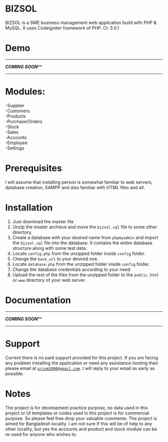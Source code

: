 # BIZSOL
BIZSOL is a SME business management web application build with PHP & MySQL. It uses Codeigniter framework of PHP. CI: 3.0.1

# Demo
*******************************
*********COMING SOON***********
*******************************

# Modules:
  -Supplier<br />
  -Customers<br />
  -Products<br />
  -Purchase/Orders<br />
  -Stock<br />
  -Sales<br />
  -Accounts<br />
  -Employee<br />
  -Settings<br />

# Prerequisites

I will assume that installing person is somewhat familiar to web servers, database creation, XAMPP and also familiar with HTML files and all.

# Installation
  1. Just download the master file<br />
  2. Unzip the msater archieve and move the <code>bizsol.sql</code> file to some other directory.<br />
  3. Create a database with your desired name from <code>phpmyadmin</code> and import the <code>bizsol.sql</code> file into the database. It contains the entire database structure along with some test data.<br />
  4. Locate <code>config.php</code> from the unzipped folder inside <code>config</code> folder.
  5. Change the <code>base_url</code> to your desired one.
  6. Locate <code>database.php</code> from the unzipped folder inside <code>config</code> folder.
  7. Change the database credentials according to your need.
  8. Upload the rest of the files from the unzipped folder to the <code>public_html</code> or <code>www</code> directory of your web server.
  
# Documentation
*******************************
*********COMING SOON***********
*******************************

# Support
Current there is no paid support provided for this project. If you are facing any problem installing the application or need any assistance hosting then please email at <code>priom2000@gmail.com</code>. I will reply to your email as early as possible.

# Notes
The project is for development practice purpose, no data used in this project or UI templates or codes used in this project is for commercial purpose. So please feel free drop your valuable comments. The project is aimed for Bangladesh locality. I am not sure If this will be of help to any other locality, but yes the accounts and product and stock module can be re-used for anyone who wishes to.
